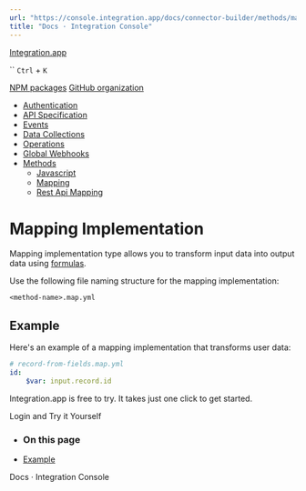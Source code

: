 ```yaml
---
url: "https://console.integration.app/docs/connector-builder/methods/mapping"
title: "Docs · Integration Console"
---
```


[Integration.app](https://integration.app/)

`` `Ctrl` + `K`

[NPM packages](https://www.npmjs.com/~integration.app) [GitHub organization](https://github.com/integration-app)

- [Authentication](https://console.integration.app/docs/connector-builder/authentication)
- [API Specification](https://console.integration.app/docs/connector-builder/api)
- [Events](https://console.integration.app/docs/connector-builder/events)
- [Data Collections](https://console.integration.app/docs/connector-builder/data)
- [Operations](https://console.integration.app/docs/connector-builder/operations)
- [Global Webhooks](https://console.integration.app/docs/connector-builder/global-webhooks)
- [Methods](https://console.integration.app/docs/connector-builder/methods)
  - [Javascript](https://console.integration.app/docs/connector-builder/methods/javascript)
  - [Mapping](https://console.integration.app/docs/connector-builder/methods/mapping)
  - [Rest Api Mapping](https://console.integration.app/docs/connector-builder/methods/rest-api-mapping)

# Mapping Implementation

Mapping implementation type allows you to transform input data into output data using [formulas](https://console.integration.app/docs/membrane/references/formulas).

Use the following file naming structure for the mapping implementation:

```
<method-name>.map.yml

```

## Example

Here's an example of a mapping implementation that transforms user data:

```yaml
# record-from-fields.map.yml
id:
    $var: input.record.id
```

Integration.app is free to try. It takes just one click to get started.

Login and Try it Yourself

- ### On this page

- [Example](https://console.integration.app/docs/connector-builder/methods/mapping#example)

Docs · Integration Console